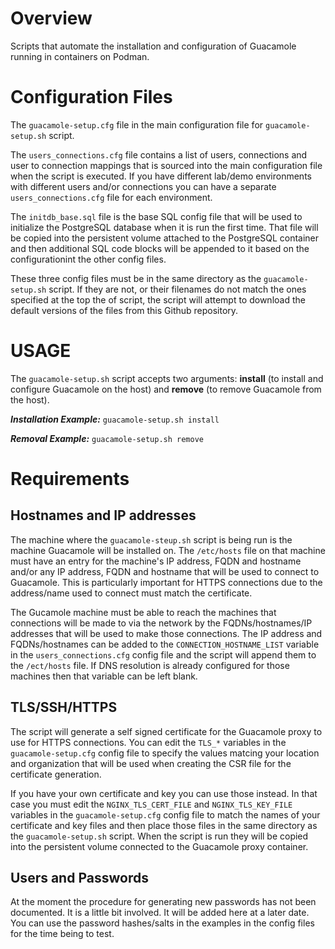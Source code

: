 # Overview
Scripts that automate the installation and configuration of Guacamole running in containers on Podman.

# Configuration Files

The `guacamole-setup.cfg` file in the main configuration file for `guacamole-setup.sh` script.

The `users_connections.cfg` file contains a list of users, connections and user to connection mappings that is sourced into the main configuration file when the script is executed. If you have different lab/demo environments with different users and/or connections you can have a separate `users_connections.cfg` file for each environment.

The `initdb_base.sql` file is the base SQL config file that will be used to initialize the PostgreSQL database when it is run the first time. That file will be copied into the persistent volume attached to the PostgreSQL container and then additional SQL code blocks will be appended to it based on the configurationint the other config files.

These three config files must be in the same directory as the `guacamole-setup.sh` script. If they are not, or their filenames do not match the ones specified at the top the of script, the script will attempt to download the default versions of the files from this Github repository.

# USAGE

The `guacamole-setup.sh` script accepts two arguments: **install** (to install and configure Guacamole on the host) and **remove** (to remove Guacamole from the host).

***Installation Example:*** `guacamole-setup.sh install`

***Removal Example:*** `guacamole-setup.sh remove`

# Requirements

## Hostnames and IP addresses

The machine where the `guacamole-steup.sh` script is being run is the machine Guacamole will be installed on. The `/etc/hosts` file on that machine must have an entry for the machine's IP address, FQDN and hostname and/or any IP address, FQDN and hostname that will be used to connect to Guacamole. This is particularly important for HTTPS connections due to the address/name used to connect must match the certificate.

The Gucamole machine must be able to reach the machines that connections will be made to via the network by the FQDNs/hostnames/IP addresses that will be used to make those connections. The IP address and FQDNs/hostnames can be added to the `CONNECTION_HOSTNAME_LIST` variable in the `users_connections.cfg` config file and the script will append them to the `/ect/hosts` file. If DNS resolution is already configured for those machines then that variable can be left blank.

## TLS/SSH/HTTPS

The script will generate a self signed certificate for the Guacamole proxy to use for HTTPS connections. You can edit the `TLS_*` variables in the `guacamole-setup.cfg` config file to specify the values matcing your location and organization that will be used when creating the CSR file for the certificate generation.

If you have your own certificate and key you can use those instead. In that case you must edit the `NGINX_TLS_CERT_FILE` and `NGINX_TLS_KEY_FILE` variables in the `guacamole-setup.cfg` config file to match the names of your certificate and key files and then place those files in the same directory as the `guacamole-setup.sh` script. When the script is run they will be copied into the persistent volume connected to the Guacamole proxy container.

## Users and Passwords

At the moment the procedure for generating new passwords has not been documented. It is a little bit involved. It will be added here at a later date. You can use the password hashes/salts in the examples in the config files for the time being to test.
